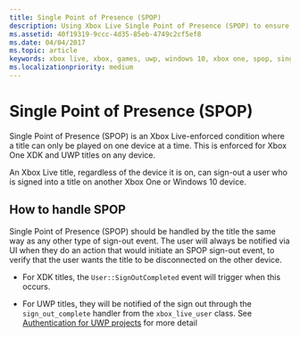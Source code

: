 ```yaml
---
title: Single Point of Presence (SPOP)
description: Using Xbox Live Single Point of Presence (SPOP) to ensure that a title is played on only a single device at a time.
ms.assetid: 40f19319-9ccc-4d35-85eb-4749c2cf5ef8
ms.date: 04/04/2017
ms.topic: article
keywords: xbox live, xbox, games, uwp, windows 10, xbox one, spop, single point of presence
ms.localizationpriority: medium
---
```


# Single Point of Presence (SPOP)

Single Point of Presence (SPOP) is an Xbox Live-enforced condition where a title can only be played on one device at a time.
This is enforced for Xbox One XDK and UWP titles on any device.

An Xbox Live title, regardless of the device it is on, can sign-out a user who is signed into a title on another Xbox One or Windows 10 device.


## How to handle SPOP

Single Point of Presence (SPOP) should be handled by the title the same way as any other type of sign-out event.
The user will always be notified via UI when they do an action that would initiate an SPOP sign-out event, to verify that the user wants the title to be disconnected on the other device.

* For XDK titles, the `User::SignOutCompleted` event will trigger when this occurs.

* For UWP titles, they will be notified of the sign out through the `sign_out_complete` handler from the `xbox_live_user` class.
  See [Authentication for UWP projects](authentication-for-UWP-projects.md) for more detail
